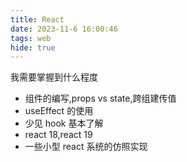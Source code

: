 ```yaml
---
title: React
date: 2023-11-6 16:00:46
tags: web
hide: true
---
```


我需要掌握到什么程度

- 组件的编写,props vs state,跨组建传值
- useEffect 的使用
- 少见 hook 基本了解
- react 18,react 19
- 一些小型 react 系统的仿照实现

<!-- 关于对 react 哲学的思考 -->
